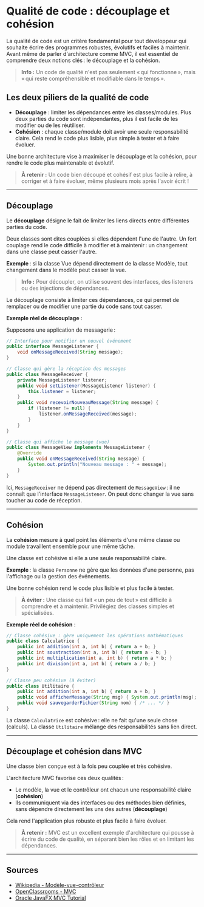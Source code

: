 # Qualité de code : découplage et cohésion

La qualité de code est un critère fondamental pour tout développeur qui souhaite écrire des programmes robustes, évolutifs et faciles à maintenir. Avant même de parler d'architecture comme MVC, il est essentiel de comprendre deux notions clés : le découplage et la cohésion.

> **Info :**
> Un code de qualité n'est pas seulement « qui fonctionne », mais « qui reste compréhensible et modifiable dans le temps ».

## Les deux piliers de la qualité de code

- **Découplage** : limiter les dépendances entre les classes/modules. Plus deux parties du code sont indépendantes, plus il est facile de les modifier ou de les réutiliser.
- **Cohésion** : chaque classe/module doit avoir une seule responsabilité claire. Cela rend le code plus lisible, plus simple à tester et à faire évoluer.

Une bonne architecture vise à maximiser le découplage et la cohésion, pour rendre le code plus maintenable et évolutif.

> **À retenir :**
> Un code bien découpé et cohésif est plus facile à relire, à corriger et à faire évoluer, même plusieurs mois après l'avoir écrit !

---

## Découplage

Le **découplage** désigne le fait de limiter les liens directs entre différentes parties du code.

Deux classes sont dites couplées si elles dépendent l'une de l'autre. Un fort couplage rend le code difficile à modifier et à maintenir : un changement dans une classe peut casser l'autre.

**Exemple** : si la classe Vue dépend directement de la classe Modèle, tout changement dans le modèle peut casser la vue.

> **Info :**
> Pour découpler, on utilise souvent des interfaces, des listeners ou des injections de dépendances.

Le découplage consiste à limiter ces dépendances, ce qui permet de remplacer ou de modifier une partie du code sans tout casser.

**Exemple réel de découplage** :

Supposons une application de messagerie :

```java
// Interface pour notifier un nouvel événement
public interface MessageListener {
    void onMessageReceived(String message);
}

// Classe qui gère la réception des messages
public class MessageReceiver {
    private MessageListener listener;
    public void setListener(MessageListener listener) {
        this.listener = listener;
    }
    public void recevoirNouveauMessage(String message) {
        if (listener != null) {
            listener.onMessageReceived(message);
        }
    }
}

// Classe qui affiche le message (vue)
public class MessageView implements MessageListener {
    @Override
    public void onMessageReceived(String message) {
        System.out.println("Nouveau message : " + message);
    }
}
```

Ici, `MessageReceiver` ne dépend pas directement de `MessageView` : il ne connaît que l'interface `MessageListener`. On peut donc changer la vue sans toucher au code de réception.

---

## Cohésion

La **cohésion** mesure à quel point les éléments d'une même classe ou module travaillent ensemble pour une même tâche.

Une classe est cohésive si elle a une seule responsabilité claire.

**Exemple** : la classe `Personne` ne gère que les données d'une personne, pas l'affichage ou la gestion des événements.

Une bonne cohésion rend le code plus lisible et plus facile à tester.

> **À éviter :**
> Une classe qui fait « un peu de tout » est difficile à comprendre et à maintenir. Privilégiez des classes simples et spécialisées.

**Exemple réel de cohésion** :

```java
// Classe cohésive : gère uniquement les opérations mathématiques
public class Calculatrice {
    public int addition(int a, int b) { return a + b; }
    public int soustraction(int a, int b) { return a - b; }
    public int multiplication(int a, int b) { return a * b; }
    public int division(int a, int b) { return a / b; }
}

// Classe peu cohésive (à éviter)
public class Utilitaire {
    public int addition(int a, int b) { return a + b; }
    public void afficherMessage(String msg) { System.out.println(msg); }
    public void sauvegarderFichier(String nom) { /* ... */ }
}
```

La classe `Calculatrice` est cohésive : elle ne fait qu'une seule chose (calculs). La classe `Utilitaire` mélange des responsabilités sans lien direct.

---

## Découplage et cohésion dans MVC

Une classe bien conçue est à la fois peu couplée et très cohésive.

L'architecture MVC favorise ces deux qualités :
- Le modèle, la vue et le contrôleur ont chacun une responsabilité claire (**cohésion**)
- Ils communiquent via des interfaces ou des méthodes bien définies, sans dépendre directement les uns des autres (**découplage**)

Cela rend l'application plus robuste et plus facile à faire évoluer.

> **À retenir :**
> MVC est un excellent exemple d'architecture qui pousse à écrire du code de qualité, en séparant bien les rôles et en limitant les dépendances.

---

## Sources

- [Wikipedia - Modèle-vue-contrôleur](https://fr.wikipedia.org/wiki/Mod%C3%A8le-vue-contr%C3%B4leur)
- [OpenClassrooms - MVC](https://openclassrooms.com/fr/courses/6175841-concevez-une-application-web-en-python-avec-flask/6180121-decoupez-votre-application-avec-le-pattern-mvc)
- [Oracle JavaFX MVC Tutorial](https://docs.oracle.com/javase/8/javase-clienttechnologies.htm)
